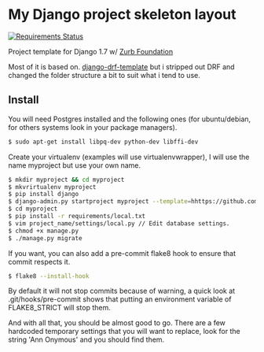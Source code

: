 # My Django project skeleton layout
[![Requirements Status](https://requires.io/github/DanGamble89/Django-Skeleton/requirements.png?branch=master)](https://requires.io/github/DanGamble89/Django-Skeleton/requirements/?branch=master)

Project template for Django 1.7 w/ [Zurb Foundation](https://github.com/zurb/foundation)

Most of it is based on. [django-drf-template](https://github.com/Keats/django-drf-template) but i stripped out DRF and changed the folder structure a bit to suit what i tend to use.

## Install
You will need Postgres installed and the following ones (for ubuntu/debian, for others systems look in your package managers).

```bash
$ sudo apt-get install libpq-dev python-dev libffi-dev
```

Create your virtualenv (examples will use virtualenvwrapper), I will use the name myproject but use your own name.

```bash
$ mkdir myproject && cd myproject
$ mkvrirtualenv myproject
$ pip install django
$ django-admin.py startproject myproject --template=hhttps://github.com/DanGamble89/Django-Skeleton/archive/master.zip
$ cd myproject
$ pip install -r requirements/local.txt
$ vim project_name/settings/local.py // Edit database settings.
$ chmod +x manage.py
$ ./manage.py migrate
```

If you want, you can also add a pre-commit flake8 hook to ensure that commit respects it.

```bash
$ flake8 --install-hook
```

By default it will not stop commits because of warning, a quick look at .git/hooks/pre-commit shows that putting an environment variable of FLAKE8_STRICT will stop them.


And with all that, you should be almost good to go.
There are a few hardcoded temporary settings that you will want to replace, look for the string 'Ann Onymous' and you should find them.

